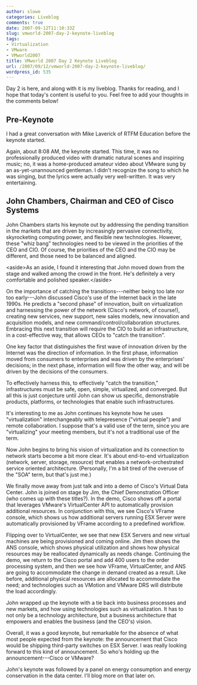 ```yaml
---
author: slowe
categories: Liveblog
comments: true
date: 2007-09-12T11:10:33Z
slug: vmworld-2007-day-2-keynote-liveblog
tags:
- Virtualization
- VMware
- VMworld2007
title: VMworld 2007 Day 2 Keynote Liveblog
url: /2007/09/12/vmworld-2007-day-2-keynote-liveblog/
wordpress_id: 535
---
```


Day 2 is here, and along with it is my liveblog. Thanks for reading, and I hope that today's content is useful to you. Feel free to add your thoughts in the comments below!

## Pre-Keynote

I had a great conversation with Mike Laverick of RTFM Education before the keynote started.

Again, about 8:08 AM, the keynote started. This time, it was no professionally produced video with dramatic natural scenes and inspiring music; no, it was a home-produced amateur video about VMware sung by an as-yet-unannounced gentleman. I didn't recognize the song to which he was singing, but the lyrics were actually very well-written. It was very entertaining.

## John Chambers, Chairman and CEO of Cisco Systems

John Chambers starts his keynote out by addressing the pending transition in the markets that are driven by increasingly pervasive connectivity, skyrocketing computing power, and flexible new technologies. However, these "whiz bang" technologies need to be viewed in the priorities of the CEO and CIO. Of course, the priorities of the CEO and the CIO may be different, and those need to be balanced and aligned.

&lt;aside&gt;As an aside, I found it interesting that John moved down from the stage and walked among the crowd in the front. He's definitely a very comfortable and polished speaker.&lt;/aside&gt;

On the importance of catching the transitions---neither being too late nor too early---John discussed Cisco's use of the Internet back in the late 1990s. He predicts a "second phase" of innovation, built on virtualization and harnessing the power of the network (Cisco's network, of course!), creating new services, new support, new sales models, new innovation and acquisition models, and new command/control/collaboration structures. Embracing this next transition will require the CIO to build an infrastructure, in a cost-effective way, that allows CEOs to "catch the transition".

One key factor that distinguishes the first wave of innovation driven by the Internet was the direction of information. In the first phase, information moved from consumers to enterprises and was driven by the enterprises' decisions; in the next phase, information will flow the other way, and will be driven by the decisions of the consumers.

To effectively harness this, to effectively "catch the transition," infrastructures must be safe, open, simple, virtualized, and converged. But all this is just conjecture until John can show us specific, demonstrable products, platforms, or technologies that enable such infrastructures.

It's interesting to me as John continues his keynote how he uses "virtualization" interchangeably with telepresence ("virtual people") and remote collaboration. I suppose that's a valid use of the term, since you are "virtualizing" your meeting members, but it's not a traditional use of the term.

Now John begins to bring his vision of virtualization and its connection to network starts become a bit more clear. It's about end-to-end virtualization (network, server, storage, resource) that enables a network-orchestrated service oriented architecture. (Personally, I'm a bit tired of the overuse of the "SOA" term, but that's just me.)

We finally move away from just talk and into a demo of Cisco's Virtual Data Center. John is joined on stage by Jim, the Chief Demonstration Officer (who comes up with these titles?). In the demo, Cisco shows off a portal that leverages VMware's VirtualCenter API to automatically provision additional resources. In conjunction with this, we see Cisco's VFrame console, which shows us how additional servers running ESX Server were automatically provisioned by VFrame according to a predefined workflow.

Flipping over to VirtualCenter, we see that new ESX Servers and new virtual machines are being provisioned and coming online. Jim then shows the ANS console, which shows physical utilization and shows how physical resources may be reallocated dynamically as needs change. Continuing the demo, we return to the Cisco portal and add 400 users to the order processing system, and then we see how VFrame, VirtualCenter, and ANS are going to accommodate the change in demand created as a result. Like before, additional physical resources are allocated to accommodate the need; and technologies such as VMotion and VMware DRS will distribute the load accordingly.

John wrapped up the keynote with a tie back into business processes and new markets, and how using technologies such as virtualization. It has to not only be a technology architecture, but a business architecture that empowers and enables the business (and the CEO's) vision.

Overall, it was a good keynote, but remarkable for the absence of what most people expected from the keynote: the announcement that Cisco would be shipping third-party switches on ESX Server. I was really looking forward to this kind of announcement. So who's holding up the announcement---Cisco or VMware?

John's keynote was followed by a panel on energy consumption and energy conservation in the data center. I'll blog more on that later on.

